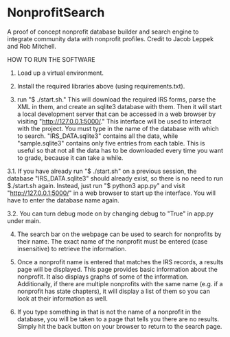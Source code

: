 # NonprofitSearch

A proof of concept nonprofit database builder and search engine to integrate community data with nonprofit profiles.
Credit to Jacob Leppek and Rob Mitchell. 

HOW TO RUN THE SOFTWARE

1. Load up a virtual environment.

2. Install the required libraries above (using requirements.txt).

3. run "$ ./start.sh." This will download the required IRS forms, parse the XML in
them, and create an sqlite3 database with them. Then it will start a local
development server that can be accessed in a web browser by visiting
"http://127.0.0.1:5000/." This interface will be used to interact with the
project. You must type in the name of the database with which to search.
"IRS_DATA.sqlite3" contains all the data, while "sample.sqlite3" contains only
five entries from each table. This is useful so that not all the data has to be
downloaded every time you want to grade, because it can take a while.

3.1. If you have already run "$ ./start.sh" on a previous session, the database
"IRS_DATA.sqlite3" should already exist, so there is no need to run $./start.sh
again. Instead, just run "$ python3 app.py" and visit "http://127.0.0.1:5000/"
in a web browser to start up the interface. You will have to enter the database
name again.

3.2. You can turn debug mode on by changing debug to "True" in app.py under main.

4. The search bar on the webpage can be used to search for nonprofits by their
name. The exact name of the nonprofit must be entered (case insensitive) to
retrieve the information.

5. Once a nonprofit name is entered that matches the IRS records, a results
page will be displayed. This page provides basic information about the
nonprofit. It also displays graphs of some of the information. Additionally, if
there are multiple nonprofits with the same name (e.g. if a nonprofit has
state chapters), it will display a list of them so you can look at their
information as well.

6. If you type something in that is not the name of a nonprofit in the database,
you will be taken to a page that tells you there are no results. Simply hit the
back button on your browser to return to the search page.
